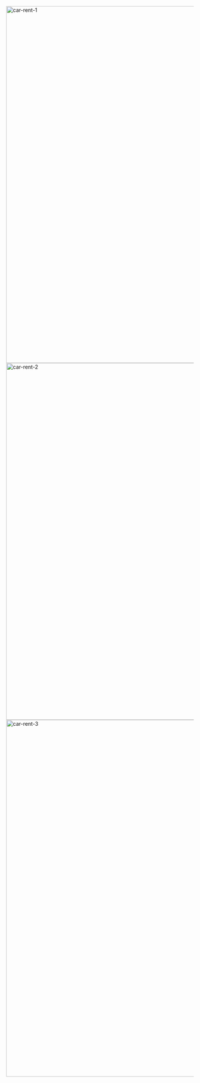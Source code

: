 <img width="959" alt="car-rent-1" src="https://github.com/user-attachments/assets/533caab3-482d-4bb7-a7da-2daa5d7d0ba1" />
<img width="959" alt="car-rent-2" src="https://github.com/user-attachments/assets/b121edd9-439c-4a79-82c8-00e61d8e180b" />
<img width="959" alt="car-rent-3" src="https://github.com/user-attachments/assets/5994a3e7-93d7-48cb-890e-ba516f209073" />
